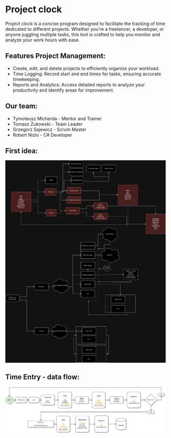# Project clock

Project clock is a concise program designed to facilitate the tracking of time dedicated to different projects. Whether you're a freelancer, a developer, or anyone juggling multiple tasks, this tool is crafted to help you monitor and analyze your work hours with ease. 

## Features Project Management: 
- Create, edit, and delete projects to efficiently organize your workload. 
- Time Logging: Record start and end times for tasks, ensuring accurate timekeeping. 
- Reports and Analytics: Access detailed reports to analyze your productivity and identify areas for improvement.

## Our team:
- Tymoteusz Micherda - Mentor and Trainer
- Tomasz Żukowski - Team Leader
- Grzegorz Sajewicz - Scrum Master
- Robert Nizio - C# Developer

## First idea:
![ProjectClockFirstDiagram](ProjectClockFirstDiagram.jpg)


## Time Entry - data flow:

![Time Entry - data flow](Working%20time%20recorder/Working%20time%20recorder%20-%20Start%20flow.jpg)

